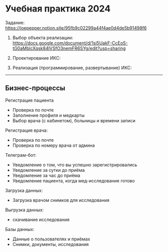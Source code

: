 # Учебная практика 2024

Задание:
https://joepepper.notion.site/95fb9c02299a44f4ae0d4de5b91498f6

1. Выбор объекта реализации:
<br>https://docs.google.com/document/d/1si5UakF-CcEoS-tG0aMblcXqsk84lVSfO3nemFR6SYg/edit?usp=sharing

2. Проектирование ИКС:

4. Реализация (программирование, развертывание) ИКС:

---

## Бизнес-процессы

Регистрация пациента
- Проверка по почте
- Заполнение профиля и медкарты
- Выбор врача (с кабинетом), больницы и времени записи

Регистрация врача:
- Проверка по почте
- Проверка по номеру врача от админа

Телеграм-бот:
- Уведомление о том, что вы успешно зарегистрировались
- Уведомление за сутки до приёма
- Уведомление за час до приёма
- Уведомление пациента, когда мед-исследование готово

Загрузка данных:
- Загрузка врачом снимков для исследования

Выгрузка данных:
- скачивание исследования

Базы данных:
- Данные о пользователях и приёмах
- Снимки, документы, исследования
